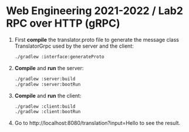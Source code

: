 # Web Engineering 2021-2022 / Lab2 RPC over HTTP (gRPC)

1. First **compile** the translator.proto file to generate the message class TranslatorGrpc used by the server and the client:
    ```sh
    ./gradlew :interface:generateProto
    ```
	
2. **Compile** and **run** the server:
    ```sh
    ./gradlew :server:build
	./gradlew :server:bootRun
    ```
	
3. **Compile** and **run** the client:
    ```sh
    ./gradlew :client:build
	./gradlew :client:bootRun
    ```
	
4. Go to http://localhost:8080/translation?input=Hello to see the result.